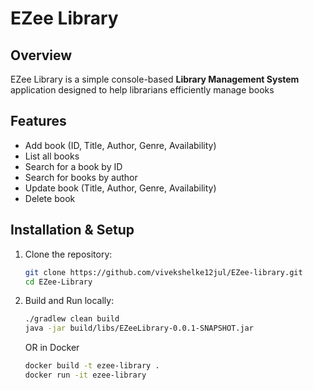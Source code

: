 # EZee Library

## Overview
EZee Library is a simple console-based **Library Management System** application designed to help librarians efficiently manage books

## Features
- Add book (ID, Title, Author, Genre, Availability)
- List all books
- Search for a book by ID
- Search for books by author
- Update book (Title, Author, Genre, Availability)
- Delete book

## Installation & Setup
1. Clone the repository:
   ```sh
   git clone https://github.com/vivekshelke12jul/EZee-library.git
   cd EZee-Library
   ```

2. Build and Run locally:
   ```sh
   ./gradlew clean build
   java -jar build/libs/EZeeLibrary-0.0.1-SNAPSHOT.jar
   ```
   OR in Docker
   ```sh
   docker build -t ezee-library .
   docker run -it ezee-library
   ```